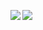 <a href="https://discord.com/users/549798195027247104"><img align="left" src="https://lanyard.ushiekane.dev/api/549798195027247104?borderRadius=12px&hideDiscrim=true&idleMessage=Currently%20doing%20Refeia%20stuff"/></a>

<p>
  <a href="https://count.getloli.com/"><img src="https://count.getloli.com/get/@rreiy?theme=moebooru"></a>
</p>
